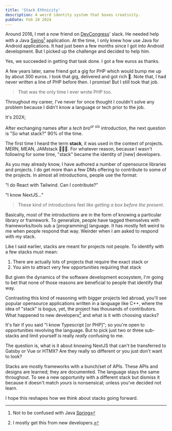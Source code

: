 ```yaml
---
title: 'Stack Ethnicity'
description: A weird identity system that boxes creativity.
pubDate: Feb 20 2024
---
```


Around 2016, I met a _now_ friend on [DevCongress](http://www.devcongress.org)' slack. He needed help with a Java [Swing](https://docs.oracle.com/javase/tutorial/uiswing/start/index.html)[^1] application. At the time, I only knew how use Java for Android applications. It had just been a few months since I got into Android development. But I picked up the challenge and decided to help him.

[^1]: Not to be confused with Java [Spring](https://spring.io)

Yes, we succeeded in getting that task done. I got a few euros as thanks.

A few years later, same friend got a gig for PHP which would bump me up by about 300 euros. I took that gig, delivered and got rich 🤑. Note that, I had never written a line of PHP before then. I promise! But I still took that job.

> That was the only time I ever wrote PHP too.

Throughout my career, I've never for once thought I couldn't solve any problem because I didn't know a language or tech prior to the job.

It's 202X;

After exchanging names after a _tech bro<sup>or sis</sup>_ introduction, the next question is "So what stack?" 90% of the time.

The first time I heard the term **stack**, it was used in the context of projects. MERN, MEAN, JAMstack 🤷🏽‍♂️. For whatever reason, because I wasn't following for some time, "stack" became the identity of [new] developers.

As you may already know, I have authored a number of opensource libraries and projects. I do get more than a few DMs offering to contribute to some of the projects. In almost all introductions, people use the format:

"I do React with Tailwind. Can I contribute?"

"I know NextJS…"

> These kind of introductions feel _like getting a box before the present_.

Basically, most of the introductions are in the form of knowing a particular library or framework. To generalize, people have tagged themselves with frameworks/tools sub a [programming] language. It has mostly felt weird to me when people respond that way. Weirder when I am asked to respond with my stack.

Like I said earlier, stacks are meant for projects not people. To identify with a few stacks must mean:

1. There are actually lots of projects that require the exact stack or
2. You aim to attract very few opportunities requiring that stack

But given the dynamics of the software development ecosystem, I'm going to bet that none of those reasons are beneficial to people that identify that way.

Contrasting this kind of reasoning with bigger projects led abroad, you'll see popular opensource applications written in a language like C++, where the idea of "stack" is bogus, yet, the project has thousands of contributors. What happened to new developers[^2] and what is it with choosing stacks?

[^2]: I mostly get this from new developers.

It's fair if you said "I know Typescript [or PHP]"; so you're open to opportunities revolving the language. But to pick just two or three sub-stacks and limit yourself is really _really_ confusing to me.

The question is, what is it about knowing NextJS that can't be transferred to Gatsby or Vue or HTMX? Are they really so different or you just don't want to look?

Stacks are mostly frameworks with a bunch/set of APIs. These APIs and designs are learned; they are documented. The language stays the same throughout. To see a new opportunity with a different stack but dismiss it because it doesn't match _yours_ is nonsensical; unless you've decided not learn.

I hope this reshapes how we think about stacks going forward.
